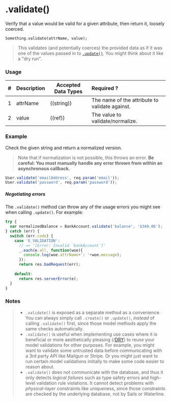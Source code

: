# .validate()

Verify that a value would be valid for a given attribute, then return it, loosely coerced.

```usage
Something.validate(attrName, value);
```

> This validates (and potentially coerces) the provided data as if it was one of the values passed in to [`.update()`](http://sailsjs.com/documentation/reference/waterline-orm/models/update).  You might think about it like a "dry run".

### Usage

| # | Description   | Accepted Data Types          | Required ? |
|---|---------------|------------------------------|:-----------|
| 1 | attrName      | ((string))                   | The name of the attribute to validate against. |
| 2 | value         | ((ref))                      | The value to validate/normalize. |

### Example

Check the given string and return a normalized version.
> Note that if normalization is not possible, this throws an error.  **Be careful: You must manually handle any error thrown from within an asynchronous callback.**

```javascript
User.validate('emailAddress', req.param('email'));
User.validate('password', req.param('password'));
```

##### Negotiating errors

The `.validate()` method can throw any of the usage errors you might see when calling `.update()`.  For example:

```javascript
try {
  var normalizedBalance = BankAccount.validate('balance', '$349.86');
} catch (err) {
  switch (err.code) {
    case 'E_VALIDATION':
      // => '[Error: Invalid `bankAccount`]'
      _.each(e.all, function(woe){
        console.log(woe.attrName+': '+woe.message);
      });
      return res.badRequest(err);
      
    default:
      return res.serverError(e);
  }
}
```

### Notes
> + `.validate()` is exposed as a separate method as a convenience.  You can always simply call `.create()` or `.update()`, _instead_ of calling `.validate()` first, since those model methods apply the same checks automatically.
> + `.validate()` is useful when implementing use cases where it is beneficial or more aesthetically pleasing (/[DRY](https://en.wikipedia.org/wiki/Don't_repeat_yourself)) to reuse your model validations for other purposes.  For example, you might want to validate some untrusted data before communicating with a 3rd party API like Mailgun or Stripe.  Or you might just want to run certain model validations initially to make some code easier to reason about.
> + `.validate()` does not communicate with the database, and thus it only detects _logical failures_ such as type safety errors and high-level validation rule violations.  It cannot detect problems with _physical-layer_ constraints like uniqueness, since those constraints are checked by the underlying database, not by Sails or Waterline.


<docmeta name="displayName" value=".validate()">
<docmeta name="pageType" value="method">
